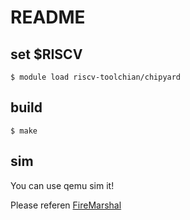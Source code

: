 # README


## set $RISCV

```
$ module load riscv-toolchian/chipyard

```

## build

```
$ make
```

## sim

You can use qemu sim it! 

Please referen [FireMarshal](https://firemarshal.readthedocs.io/en/latest/index.html)
